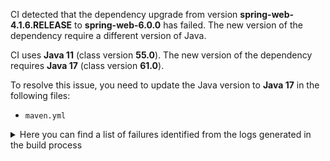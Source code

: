CI detected that the dependency upgrade from version **spring-web-4.1.6.RELEASE** to **spring-web-6.0.0** has failed. 
The new version of the dependency require a different version of Java. 

CI uses **Java 11** (class version **55.0**). The new version of the dependency requires **Java 17** (class version **61.0**). 

To resolve this issue, you need to update the Java version to **Java 17** in the following files: 
- `maven.yml`

<details>
<summary>Here you can find a list of failures identified from the logs generated in the build process</summary>

*    > [ERROR] /lti-launch/src/main/java/edu/ksu/lti/launch/spring/config/LtiLaunchSecurityConfig.java:[42,6] cannot find symbol<br>[ERROR]   symbol:   class Order<br>[ERROR]   location: class edu.ksu.lti.launch.spring.config.LtiLaunchSecurityConfig 

*    > [ERROR] /lti-launch/src/main/java/edu/ksu/lti/launch/controller/LtiLaunchController.java:[11,47] cannot access org.springframework.web.bind.annotation.RequestMethod<br>[ERROR]   bad class file: /root/.m2/repository/org/springframework/spring-web/6.0.0/spring-web-6.0.0.jar(/org/springframework/web/bind/annotation/RequestMethod.class)<br>[ERROR]     class file has wrong version 61.0, should be 55.0<br>[ERROR]     Please remove or make sure it appears in the correct subdirectory of the classpath. 

*    > [ERROR] /lti-launch/src/main/java/edu/ksu/lti/launch/service/LtiSessionService.java:[6,47] cannot access org.springframework.web.context.request.RequestContextHolder<br>[ERROR]   bad class file: /root/.m2/repository/org/springframework/spring-web/6.0.0/spring-web-6.0.0.jar(/org/springframework/web/context/request/RequestContextHolder.class)<br>[ERROR]     class file has wrong version 61.0, should be 55.0<br>[ERROR]     Please remove or make sure it appears in the correct subdirectory of the classpath. 

*    > [ERROR] /lti-launch/src/main/java/edu/ksu/lti/launch/controller/OauthController.java:[89,18] cannot find symbol<br>[ERROR]   symbol:   class ModelAttribute<br>[ERROR]   location: class edu.ksu.lti.launch.controller.OauthController 

*    > [ERROR] /lti-launch/src/main/java/edu/ksu/lti/launch/oauth/LtiLaunch.java:[30,6] cannot find symbol<br>[ERROR]   symbol:   class Autowired<br>[ERROR]   location: class edu.ksu.lti.launch.oauth.LtiLaunch 

*    > [ERROR] /lti-launch/src/main/java/edu/ksu/lti/launch/controller/LtiLaunchController.java:[28,6] cannot find symbol<br>[ERROR]   symbol:   class Autowired<br>[ERROR]   location: class edu.ksu.lti.launch.controller.LtiLaunchController 

*    > [ERROR] /lti-launch/src/main/java/edu/ksu/lti/launch/oauth/LtiLaunch.java:[34,6] cannot find symbol<br>[ERROR]   symbol:   class Autowired<br>[ERROR]   location: class edu.ksu.lti.launch.oauth.LtiLaunch 

*    > [ERROR] /lti-launch/src/main/java/edu/ksu/lti/launch/controller/LtiLaunchController.java:[32,30] cannot find symbol<br>[ERROR]   symbol:   class ModelAttribute<br>[ERROR]   location: class edu.ksu.lti.launch.controller.LtiLaunchController 

*    > [ERROR] /lti-launch/src/main/java/edu/ksu/lti/launch/controller/LtiLaunchController.java:[31,49] cannot find symbol<br>[ERROR]   symbol:   variable RequestMethod<br>[ERROR]   location: class edu.ksu.lti.launch.controller.LtiLaunchController 

*    > [ERROR] /lti-launch/src/main/java/edu/ksu/lti/launch/controller/OauthController.java:[18,47] cannot access org.springframework.web.bind.annotation.RequestMapping<br>[ERROR]   bad class file: /root/.m2/repository/org/springframework/spring-web/6.0.0/spring-web-6.0.0.jar(/org/springframework/web/bind/annotation/RequestMapping.class)<br>[ERROR]     class file has wrong version 61.0, should be 55.0<br>[ERROR]     Please remove or make sure it appears in the correct subdirectory of the classpath. 

*    > [ERROR] /lti-launch/src/main/java/edu/ksu/lti/launch/spring/config/LtiLaunchSecurityConfig.java:[9,52] cannot access org.springframework.beans.factory.annotation.Autowired<br>[ERROR]   bad class file: /root/.m2/repository/org/springframework/spring-beans/6.0.0/spring-beans-6.0.0.jar(/org/springframework/beans/factory/annotation/Autowired.class)<br>[ERROR]     class file has wrong version 61.0, should be 55.0<br>[ERROR]     Please remove or make sure it appears in the correct subdirectory of the classpath. 

*    > [ERROR] /lti-launch/src/main/java/edu/ksu/lti/launch/spring/config/LtiLaunchSecurityConfig.java:[44,10] cannot find symbol<br>[ERROR]   symbol:   class Autowired<br>[ERROR]   location: class edu.ksu.lti.launch.spring.config.LtiLaunchSecurityConfig.LTISecurityConfigurerAdapter 

*    > [ERROR] /lti-launch/src/main/java/edu/ksu/lti/launch/controller/OauthController.java:[44,6] cannot find symbol<br>[ERROR]   symbol:   class Autowired<br>[ERROR]   location: class edu.ksu.lti.launch.controller.OauthController 

*    > [ERROR] /lti-launch/src/main/java/edu/ksu/lti/launch/service/LtiSessionService.java:[7,47] cannot access org.springframework.web.context.request.ServletRequestAttributes<br>[ERROR]   bad class file: /root/.m2/repository/org/springframework/spring-web/6.0.0/spring-web-6.0.0.jar(/org/springframework/web/context/request/ServletRequestAttributes.class)<br>[ERROR]     class file has wrong version 61.0, should be 55.0<br>[ERROR]     Please remove or make sure it appears in the correct subdirectory of the classpath. 

*    > [ERROR] /lti-launch/src/main/java/edu/ksu/lti/launch/spring/config/LtiLaunchSecurityConfig.java:[46,10] cannot find symbol<br>[ERROR]   symbol:   class Autowired<br>[ERROR]   location: class edu.ksu.lti.launch.spring.config.LtiLaunchSecurityConfig.LTISecurityConfigurerAdapter 

*    > [ERROR] /lti-launch/src/main/java/edu/ksu/lti/launch/spring/config/LtiLaunchSecurityConfig.java:[51,10] cannot find symbol<br>[ERROR]   symbol:   class Autowired<br>[ERROR]   location: class edu.ksu.lti.launch.spring.config.LtiLaunchSecurityConfig.LTISecurityConfigurerAdapter 

*    > [ERROR] /lti-launch/src/main/java/edu/ksu/lti/launch/controller/LtiLaunchController.java:[31,6] cannot find symbol<br>[ERROR]   symbol:   class RequestMapping<br>[ERROR]   location: class edu.ksu.lti.launch.controller.LtiLaunchController 

*    > [ERROR] /lti-launch/src/main/java/edu/ksu/lti/launch/security/CanvasInstanceChecker.java:[25,6] cannot find symbol<br>[ERROR]   symbol:   class Autowired<br>[ERROR]   location: class edu.ksu.lti.launch.security.CanvasInstanceChecker 

*    > [ERROR] /lti-launch/src/main/java/edu/ksu/lti/launch/controller/OauthController.java:[17,47] cannot access org.springframework.web.bind.annotation.ModelAttribute<br>[ERROR]   bad class file: /root/.m2/repository/org/springframework/spring-web/6.0.0/spring-web-6.0.0.jar(/org/springframework/web/bind/annotation/ModelAttribute.class)<br>[ERROR]     class file has wrong version 61.0, should be 55.0<br>[ERROR]     Please remove or make sure it appears in the correct subdirectory of the classpath. 

*    > [ERROR] /lti-launch/src/main/java/edu/ksu/lti/launch/controller/OauthController.java:[88,18] cannot find symbol<br>[ERROR]   symbol:   class ModelAttribute<br>[ERROR]   location: class edu.ksu.lti.launch.controller.OauthController 

*    > [ERROR] /lti-launch/src/main/java/edu/ksu/lti/launch/oauth/LtiLaunch.java:[32,6] cannot find symbol<br>[ERROR]   symbol:   class Autowired<br>[ERROR]   location: class edu.ksu.lti.launch.oauth.LtiLaunch 

*    > [ERROR] /lti-launch/src/main/java/edu/ksu/lti/launch/controller/OauthController.java:[85,6] cannot find symbol<br>[ERROR]   symbol:   class RequestMapping<br>[ERROR]   location: class edu.ksu.lti.launch.controller.OauthController 

*    > [ERROR] /lti-launch/src/main/java/edu/ksu/lti/launch/oauth/LtiLaunch.java:[36,6] cannot find symbol<br>[ERROR]   symbol:   class Autowired<br>[ERROR]   location: class edu.ksu.lti.launch.oauth.LtiLaunch 

*    > [ERROR] /lti-launch/src/main/java/edu/ksu/lti/launch/controller/OauthController.java:[51,6] cannot find symbol<br>[ERROR]   symbol:   class RequestMapping<br>[ERROR]   location: class edu.ksu.lti.launch.controller.OauthController 

*    > [ERROR] /lti-launch/src/main/java/edu/ksu/lti/launch/spring/config/LtiLaunchSecurityConfig.java:[12,43] cannot access org.springframework.core.annotation.Order<br>[ERROR]   bad class file: /root/.m2/repository/org/springframework/spring-core/6.0.0/spring-core-6.0.0.jar(/org/springframework/core/annotation/Order.class)<br>[ERROR]     class file has wrong version 61.0, should be 55.0<br>[ERROR]     Please remove or make sure it appears in the correct subdirectory of the classpath. 

*    > [ERROR] /lti-launch/src/main/java/edu/ksu/lti/launch/spring/config/LtiLaunchSecurityConfig.java:[48,10] cannot find symbol<br>[ERROR]   symbol:   class Autowired<br>[ERROR]   location: class edu.ksu.lti.launch.spring.config.LtiLaunchSecurityConfig.LTISecurityConfigurerAdapter 

*    > [ERROR] /lti-launch/src/main/java/edu/ksu/lti/launch/controller/OauthController.java:[90,18] cannot find symbol<br>[ERROR]   symbol:   class ModelAttribute<br>[ERROR]   location: class edu.ksu.lti.launch.controller.OauthController 

*    > [ERROR] /lti-launch/src/main/java/edu/ksu/lti/launch/oauth/LtiConsumerDetailsService.java:[28,6] cannot find symbol<br>[ERROR]   symbol:   class Autowired<br>[ERROR]   location: class edu.ksu.lti.launch.oauth.LtiConsumerDetailsService 

</details>

